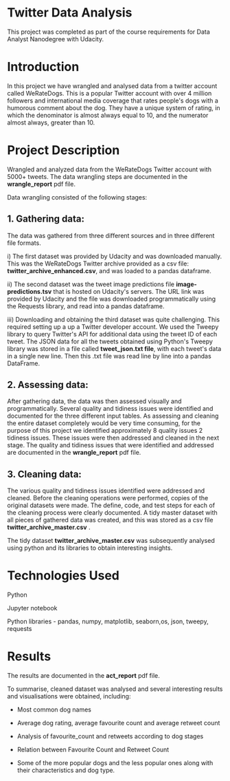 # Twitter Data Analysis
This project was completed as part of the course requirements for Data Analyst Nanodegree with Udacity.

# Introduction

In this project we have wrangled and analysed data from a twitter account called WeRateDogs. This is a popular Twitter account with over 4 million followers and international media coverage that rates people's dogs with a humorous comment about the dog.  They have a unique system of rating, in which the denominator is almost always equal to 10, and the numerator almost always, greater than 10. 


# Project Description

Wrangled and analyzed data from the WeRateDogs Twitter account with 5000+ tweets. The data wrangling steps are documented in the **wrangle_report** pdf file.

Data wrangling consisted of the following stages:

## 1.	Gathering data:

The data was gathered from three different sources and in three different file formats.

i)	The first dataset was provided by Udacity and was downloaded manually. This was the WeRateDogs Twitter archive provided as a csv file: **twitter_archive_enhanced.csv**, and was loaded to a pandas dataframe.

ii)	The second dataset was the tweet image predictions file **image-predictions.tsv** that is hosted on Udacity's servers. The URL link was provided by Udacity and the file was downloaded programmatically using the Requests library, and read into a pandas dataframe.

iii)	Downloading and obtaining the third dataset was quite challenging. This required setting up a  up a Twitter developer account. We used the Tweepy library to query Twitter's API for additional data using the tweet ID of each tweet. The JSON data for all the tweets obtained using Python's Tweepy library was stored in a file called **tweet_json.txt file**, with each tweet's data in a single new line. Then this .txt file was read line by line into a pandas DataFrame.


## 2.	Assessing data:

After gathering data, the data was then assessed visually and programmatically. Several quality and tidiness issues were identified and documented for the three different input tables. As assessing and cleaning the entire dataset completely would be very time consuming, for the purpose of this project we identified approximately 8 quality issues 2 tidiness issues. These issues were then addressed and cleaned in the next stage. The quality and tidiness issues that were identified and addressed are documented in the **wrangle_report** pdf file.


## 3.	Cleaning data:

The various quality and tidiness issues identified were addressed and cleaned. Before the cleaning operations were performed, copies of the original datasets were made. The define, code, and test steps for each of the cleaning process were clearly documented. A tidy master dataset with all pieces of gathered data was created, and this was stored as a csv file **twitter_archive_master.csv** .

The tidy dataset **twitter_archive_master.csv** was subsequently analysed using python and its libraries to obtain interesting insights.


# Technologies Used

Python

Jupyter notebook

Python libraries - pandas, numpy, matplotlib, seaborn,os, json, tweepy,  requests


# Results

The results are documented in the **act_report** pdf file. 

To summarise, cleaned dataset was analysed and several interesting results and visualisations were obtained, including:

- Most common dog names

- Average dog rating, average favourite count and average retweet count

- Analysis of favourite_count and retweets according to dog stages

- Relation between Favourite Count and Retweet Count

- Some of the more popular dogs and the less popular ones along with their characteristics and dog type.
